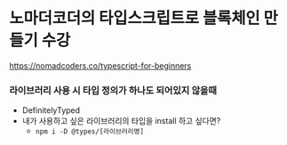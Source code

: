 # 노마더코더의 타입스크립트로 블록체인 만들기 수강
https://nomadcoders.co/typescript-for-beginners 

### 라이브러리 사용 시 타입 정의가 하나도 되어있지 않을때

- DefinitelyTyped
- 내가 사용하고 싶은 라이브러리의 타입을 install 하고 싶다면?
  - <code>npm i -D @types/[라이브러리명]</code>
